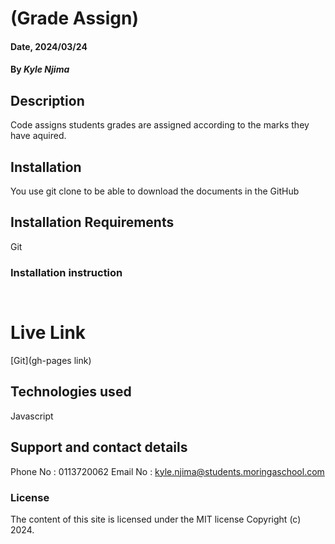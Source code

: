 # (Grade Assign)

#### Date, 2024/03/24

#### By *Kyle Njima*

## Description
Code assigns students grades are assigned according to the marks they have aquired.

## Installation
You use git clone to be able to download the documents in the GitHub

## Installation Requirements
Git

### Installation instruction
```


```

# Live Link
[Git](gh-pages link)

## Technologies used
Javascript

## Support and contact details
Phone No : 0113720062
Email No : kyle.njima@students.moringaschool.com

### License
The content of this site is licensed under the MIT license
Copyright (c) 2024.

